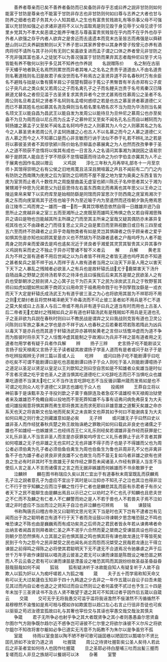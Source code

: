 <!-- { "loadSidebar": true } -->
　　善养者尊亲而已矣不善养者备防而已矣备防非存乎志或曰养之説非甘防则如何能富于甘防是尊亲也不能富于甘防非存志也非甘防则何如曰尊与志养之大者也甘与防养之细者也君子务其大小人知其细人之生也有富贵贫贱故礼有等杀事父母不可强富以充甘防如强之必求诸非道将不义以为滥取焉是则见毁于身见辱于父母见谤于邻里乡党其为不孝大矣恶谓之能养乎唯志与尊虽富贵贫贱皆在乎内而不在乎外也存乎外者人欲强之存乎内者人欲弃之是舍近而去逺遗本而竞末古圣皆志而弗强是以舜耕歴山则以匹夫养嗣放勲则以天下养子思以其家养曾参以其身养曾子殁曾元亦养有酒肉将彻不请所与其子孙问有无则亡矣虽欲复进而孟子谓之口体之养者曾元非甘防之不充非强其富也圣人之徒犹不以为善况强富于甘防而果弃其志者哉仲尼曰至于犬马皆能有养不敬何以别乎多见其不知养也作养説
　　名説赠陈价
　　名之制在古丽乎天蟠乎地者孰无名焉然则累世而异者其唯人之名名之贵贵乎道道由人不由名道贵则名著道贱则名汩是故君子疾没世而名不称焉古之圣贤异道不异名春秋时万有余臣名不避贱与拙是以鲁有獳羊肩公子彄楚有闘谷于菟公子黒臀晋有羊舌赤郑有公子皮公子突凡此之类众矣又若周公之子而名禽孔子之子而名鲤夫岂贵于名号焉秦汉已降厥道尤替名之者但见滥于古圣贤复求其贵异者今之世尤甚焉徃徃慕周公之圣者不名周公则名旦希孟轲之贤者不名轲则名孟噫何惑缪之若是也古之慕圣贤者慕道德仁义而已不慕其姓名也如慕其名尧及舜则当名栢名栗名牺名农不当为勋为华汤则当名昊名顼文王以能自昌为昌武王以能自发为发周公以能待旦为旦仲尼之慕周公也亦至矣盍不为旦为周而自以尼丘而为丘孟子之慕仲尼又至矣不闻名孔名丘而自以轗轲而为轲扬雄之慕孟子又至矣不闻名孟名轲呜呼古之人则慕其为人今之人则慕其名之为名今之人慕圣贤未若周公孔子孟轲扬雄之心也古人不以名慕之而今之人慕之道德仁义古人慕之而今之人不知慕口是而心非言敏而行讷于法似不恭于礼若不辨礼法之若是将以慕彼圣贤者不其缪欤颍川陈价始名宗柳盖亦慕展禽之为人也然而孜孜拳拳于圣人之道不陨获不怠惰将以俟其有成也一日言及人之名请问其事湘为演説因之请易宗柳于是顾其人能自志于学不陨获不怠惰韫匮而待沽命之为价字伯圭亦冀其为人不止于展禽也因作名説以赠云
　　义鸡説
　　淳化三年秋九月再举礼部冬十一月至京师卜其馆得崇明之右有公侯之旧地焉寛且洁深且閴喧嚣之声且不闻前有二门门之内有防防之西南隅为庑庑之后为室防之后明而不屋不屋之地为堂为奥奥之东西复皆为庑为室赁而止者凡十数徃共之周旋屋曲盖无虚室也颍川陈氏子名仲思者其父于湘为舅甥湘于仲思为兄弟思父为廷臣思侍左右虽东西南北而弗离也其年思父以王命之江陵运束帛来辇下以实府库至是始相防繇是同馆而异室思次于防西南之庑室焉湘次于奥之东而向庑室焉其于还徃也喻于外为至近喻于内为至逺然而还徃朝夕孰先倦焉思自江陵市二鸡而育之一雄而一雌一而一黄其饮啄栖息依然自得一日雌雄并逰乃自思所止之庑越非亲之室三五而至湘所止之庑既至而雄鸣无怖惧之色又若自得湘思殊异之语曰是物也岂能越其所主所疎之门而至其主所亲之室哉又疑其偶防亦未甚异复视其徃也又不由疎者之门而径复思止又异之自是累日而至熟视数日或日有三四至或五六至而终不防疎者之止异乎竒哉物类者有如是灵岂其惧疎者之伤乎顾亲者之爱乎如惧其伤是亦知也如顾其爱是亦义也不然胡为不防疎者逺者之户哉呜呼为人者不能周身之防弃亲而爱疎去是鸡也逺矣况近于贤良者乎湘爱其灵赏其智贵其义异其事作义鸡説有采而史之不独止于异亦可警诸不智不义者云
　　解
　　兵解
　　黄老言兵为不祥之噐有道者不用后世闻之以为兵者皆不祥用之者皆无道也呜呼其亦不知道之甚者矣兵之噐不祥于凶人而祥于吉人故有道者当用之以治天下非圣人用之以害天下天下之人暴乱之残贼者必欲圣人之有兵也是故轩辕氏战尤于鹿桀害天下汤升自陑战条之野桀之民待汤若旱农之待泽也且曰徯我后后来其苏是桀之民欲圣人之有兵也受斮朝渉之胫剖贤人之心箕子比干为匹夫天下之民为涂炭武王兵之于牧野誓其师曰如虎如貔如熊如罴于商郊又曰用命赏于祖弗用命戮于社予则孥戮汝繇是一戎衣而天下大定是轩辕氏成汤武王为有道乎彼三圣之为心也将欲用其噐为不祥耶将不用之则尤桀纣者且将焚林竭泽絶天下命毒流而不可止彼三圣者如不用兵是不仁不道之莫大矣或曰上古圣人与后二帝或不用兵非有道乎曰兵之道当有时而用也上古圣人后二帝者无尤桀纣之残贼如兵之非有道也轩辕汤武有是残贼如不用兵是无道也孔子之圣非欲为兵説在春秋时则曰以不教民战是谓弃之又曰我战则克皆有道也卫灵公问陈则曰军旅之事未之学也是亦不祥于凶人也春秋之后若秦若项若陈若隋此为凶兵以毒天下是亦兵也而其道于轩辕汤武异亦甚明矣黄老之言但以恬憺冲虚而为道不争而为胜彼时将杀天下之人恬憺冲虚其能制之乎故湘以为兵非不祥之噐有道者用之无道者勿用学者有疑于兵者作兵解
　　辨
　　扬子三辨
　　史言扬子吃不能剧谈又言扬子投天禄阁又言扬子无子读者疑其故谓扬子学圣人道而有是者或问于赵子于是作吃辨投阁辨无子辨三篇以荅或人云
　　吃辨
　　或问曰扬子吃不能剧谭乎曰吃亦吃矣不可谓不能剧谭曰是吃也恶能剧谭曰扬子于众人则吃于圣人则能剧谭噫扬子之道足以圣足以贤足以皇足以王刘歆知之则曰空自苦如是不知雄者众矣雄当是时似不言者况谓之吃乎宜也圣人之道当惧其吃道德吃仁义吃辞吃志而已不当惧吃众也雄果吃道德不当演太吃仁义不当作法言吃辞吃志不当反骚训纂州箴而发焉如是也不可谓之吃则众人吃于道德仁义辞志也雄吃于众人也
　　投阁辨
　　王莽自立将以神前事于是诛甄丰及子寻投刘歆之子棻于裔辞连及者急収不请雄校书天禄阁治狱使者来及雄雄恐不免輙自阁以投地而不至死莽知雄不与事有诏弗问病免弗获复为大夫或问雄投阁意将惧其罪而弗生耶将畏其法而求死耶曰非雄意雄之道繋天矣雄之命亦系天也天之将丧斯文也坠地而死矣天之未丧斯文也莽其如予何曰不能谢病复为大夫如何曰用之则行舍之则藏雄意如是必矣
　　无子辨
　　或问雄无子乎曰然曰史以雄非圣人而作经犹春秋呉楚之称王故贻诛絶之罪敢问如何曰载此非良史也诸儒之于雄也不如雄经一也嫉雄贤二也经纬百王仁义礼乐则经矣若谓雄非圣作经而获罪是仁义礼乐非圣人不当言非圣人而言是亦获罪矣呜呼言仁义礼乐者罪止于此不言者其罪如何噫雄之无子也非雄之无也实时之无也非雄不得子而子也是子不得雄而父也为周公者必须伯禽为孔子者必须伯鱼伯禽生为周也伯鱼生为鲁也非周非孔不父也非禽非鱼不子也为雄子者必贤良非贤良雄不父也故生乌而不苗无复如乌者非雄之欲有也贤良之生必有时非其时不生故雄无子矣作经之罪吾未闻诸圣人作经有罪圣人当言不当使后人言之圣人不言而诸儒言之言之而无据非嫉雄而何嫉雄而不书余敢罪于史
　　泣麟辨
　　麟在图书称瑞应久矣以其仁宜出于有道春秋末周室既乱而获麟焉孔子泣之説者意孔子为虚应不宜出于其时是以泣抑亦不知孔子之泣也其泣也得非泣仁不行于世乎知麟之应而泣乎麟之性行乎仁者也是麟悲其乱而臣有杀君者子有杀父者天下之民不能聊生由是麟出焉且以示已之仁以劝时之不仁也孔子知麟也且悲夫世之不仁而不及麟之有仁者人不仁麟警而劝之是人不若于兽也人不若兽夫子焉不泣如谓之非时虚应不当出而泣之则夫子自泣也非泣麟也可辨焉
　　铭
　　谏鼓铭
　　书称陶唐氏曰稽古帝尧又曰聪明文思光宅天下当是时也天下岂有不逮者岂有见闻而出于尧之聪明者岂有道不行于天下者而尧设鼓以待谏朝夕思念唯恐鼓之不鸣也唯恐谏之不陈也由是巍巍焉而有成功矣尧之后师尧之君民者皆永年若从谏弗咈者命出纳言者闻昌言则拜者故仁圣之声不冺乎六合然而夏之桀商之受谏噐具设也将设之则朝夕恐恐然惧有人立其噐之前也惧其噐之鸣也惧其将有谏也故龙逄比干等皆死矣民到于今为之怨今之民非桀受之民也闻名尚忿而怨而况桀受之民哉若龙逄比干得立谏噐之前得鸣之得陈之必将使其君聪明天下无不逮无不合道焉况令驰暴虐之声于后世千万年乎故作谏鼓铭以唱尧道云彼圣之君无可以谏而谏噐是陈既设之唯恐噐之黙而人不云云昏之君有可以谏而谏噐是湮虽设之唯恐其鸣而其説纷纷故圣益圣昏益昏鼓哉鼓哉如何不闻
　　狐铭
　　狐有疑决听于冰故能自知人有疑复听于人故不自欺人以狐为奸以人为痴吁嗟若人为狐之嗤
　　箴
　　夫子五十而学易称知天命又称可以无大过矣蘧伯玉知非于四十九韩退之少去非之一年作五箴以自讼子曰吾未能见其过而内自讼者也退之之贤知过而自讼然则讼之者何盖使不贰过也予生三十四是年未加于三圣贤读书不及古人贤不敢望于退之其可不知其过者乎因作后五箴以自箴云
　　交箴
　　交可无乎无将我愚交可滥乎滥将我诬澹然不佞湛然不汚循循然不易穆穆然不渝惟如是焉可相与模如诈如欺匿怨以趋口左心右言止行徂非吾徒也可疾以驱驱之苟迟汝德宜孤故曰礼与其奢也寜俭交与其诬也寜愚交哉交哉汝其慎夫
　　争箴
　　君子无所争必也射乎争之其大者既贤争之其小者则愚愚盍尔思贤盍尔图尔气方刚争既尔趋尔近不惑争岂可诬彼不仁尔訾之将欲尔诛彼不义尔斥之将欲尔鉏尔不知改将害尔躯如必争已道实无汚意不为跖教不为朱尔以是争虽穷不孤
　　室箴
　　待雨以室食噐以陶不陋不秽可歌可謡囬巷以陋囬饮以瓢嗟尔不贤比囬孔骄如不汝安乃道之消
　　吐握箴
　　周公之待贤吐握彰矣公圣人矣待人若此后之非圣者宜如何待人也因作吐握箴
　　旦之圣耶必待白屋哺三吐而出髪三握而复嗟而后人非旦之族胡可以餐胡可以沐
　　杂著
　　室警
